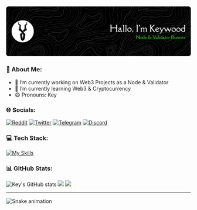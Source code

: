 ![Header](img/banner.png)

### 💫 About Me:

- 🔭 I’m currently working on Web3 Projects as a Node & Validator<br>
- 🌱 I’m currently learning Web3 & Cryptocurrency<br>
- 😄 Pronouns: Key

### 🌐 Socials:

[![Reddit](https://img.shields.io/badge/Reddit-%23FF4500.svg?logo=Reddit&logoColor=white)](https://reddit.com/user/Traditional-Trash724) [![Twitter](https://img.shields.io/badge/Twitter-black.svg?logo=X&logoColor=white)](https://x.com/kuncikayu_) [![Telegram](https://img.shields.io/badge/Telegram-24A1DE.svg?logo=telegram&logoColor=white)](https://t.me/KENW00D23) [![Discord](https://img.shields.io/badge/Discord-5865F2.svg?logo=discord&logoColor=white)](https://discord.com/users/802782677903081492)

### 💻 Tech Stack:
[![My Skills](https://skillicons.dev/icons?i=html,js,ts,py,rust,vite,vue,go,nodejs,npm,react,yarn,nextjs&theme=dark&perline=5)](https://keywood.site)

### 📊 GitHub Stats:

![Key's GitHub stats](https://github-readme-stats.vercel.app/api?username=kuncikayu&show_icons=true&theme=nightowl)
![](https://nirzak-streak-stats.vercel.app/?user=kuncikayu&theme=nightowl&hide_border=false)
![](https://github-readme-stats.vercel.app/api/top-langs/?username=kuncikayu&theme=nightowl&hide_border=false&include_all_commits=false&count_private=true&layout=compact)


---

<img src="https://raw.githubusercontent.com/kuncikayu/kuncikayu/output/snake.svg" alt="Snake animation" />

###
